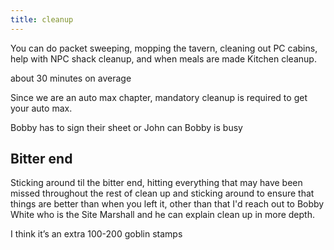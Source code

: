 ```yaml
---
title: cleanup
---
```

You can do packet sweeping, mopping the tavern, cleaning out PC cabins, help with NPC shack cleanup, and when meals are made Kitchen cleanup. 

about 30 minutes on average

Since we are an auto max chapter, mandatory cleanup is required to get your auto max.

Bobby has to sign their sheet or John can Bobby is busy

## Bitter end

Sticking around til the bitter end, hitting everything that may have been missed throughout the rest of clean up and sticking around to ensure that things are better than when you left it, other than that I'd reach out to Bobby White who is the Site Marshall and he can explain clean up in more depth.



I think it’s an extra 100-200 goblin stamps


